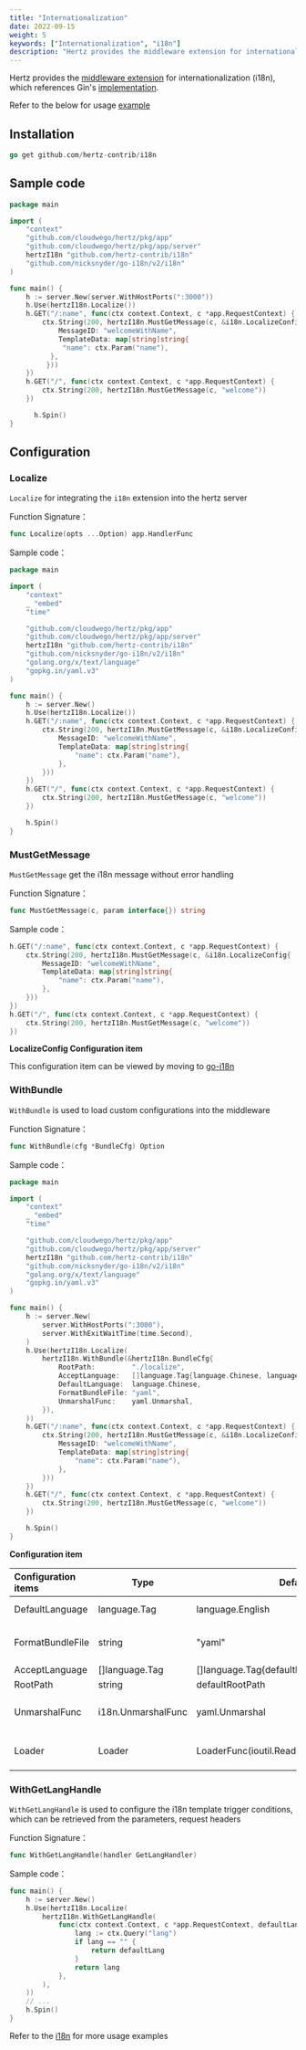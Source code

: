 ```yaml
---
title: "Internationalization"
date: 2022-09-15
weight: 5
keywords: ["Internationalization", "i18n"]
description: "Hertz provides the middleware extension for internationalization (i18n)."
---
```


Hertz provides the [middleware extension](https://github.com/hertz-contrib/i18n) for internationalization (i18n), which references Gin's [implementation](https://github.com/gin-contrib/i18n).

Refer to the below for usage [example](https://github.com/hertz-contrib/i18n/tree/main/example)

## Installation

```go
go get github.com/hertz-contrib/i18n
```

## Sample code

```go
package main

import (
    "context"
    "github.com/cloudwego/hertz/pkg/app"
    "github.com/cloudwego/hertz/pkg/app/server"
    hertzI18n "github.com/hertz-contrib/i18n"
    "github.com/nicksnyder/go-i18n/v2/i18n"
)

func main() {
    h := server.New(server.WithHostPorts(":3000"))
    h.Use(hertzI18n.Localize())
    h.GET("/:name", func(ctx context.Context, c *app.RequestContext) {
        ctx.String(200, hertzI18n.MustGetMessage(c, &i18n.LocalizeConfig{
            MessageID: "welcomeWithName",
            TemplateData: map[string]string{
             "name": ctx.Param("name"),
          },
         }))
    })
	h.GET("/", func(ctx context.Context, c *app.RequestContext) {
        ctx.String(200, hertzI18n.MustGetMessage(c, "welcome"))
	})

      h.Spin()
}
```

## Configuration

### Localize

`Localize` for integrating the `i18n` extension into the hertz server

Function Signature：

```go
func Localize(opts ...Option) app.HandlerFunc
```

Sample code：

```go
package main

import (
    "context"
    _ "embed"
    "time"

    "github.com/cloudwego/hertz/pkg/app"
    "github.com/cloudwego/hertz/pkg/app/server"
    hertzI18n "github.com/hertz-contrib/i18n"
    "github.com/nicksnyder/go-i18n/v2/i18n"
    "golang.org/x/text/language"
    "gopkg.in/yaml.v3"
)

func main() {
    h := server.New()
    h.Use(hertzI18n.Localize())
    h.GET("/:name", func(ctx context.Context, c *app.RequestContext) {
        ctx.String(200, hertzI18n.MustGetMessage(c, &i18n.LocalizeConfig{
            MessageID: "welcomeWithName",
            TemplateData: map[string]string{
                "name": ctx.Param("name"),
            },
        }))
    })
    h.GET("/", func(ctx context.Context, c *app.RequestContext) {
        ctx.String(200, hertzI18n.MustGetMessage(c, "welcome"))
    })

    h.Spin()
}
```

### MustGetMessage

`MustGetMessage` get the i18n message without error handling

Function Signature：

```go
func MustGetMessage(c, param interface{}) string
```

Sample code：

```go
h.GET("/:name", func(ctx context.Context, c *app.RequestContext) {
	ctx.String(200, hertzI18n.MustGetMessage(c, &i18n.LocalizeConfig{
		MessageID: "welcomeWithName",
		TemplateData: map[string]string{
			"name": ctx.Param("name"),
		},
	}))
})
h.GET("/", func(ctx context.Context, c *app.RequestContext) {
	ctx.String(200, hertzI18n.MustGetMessage(c, "welcome"))
})

```

**LocalizeConfig Configuration item**

This configuration item can be viewed by moving to [go-i18n](https://github.com/nicksnyder/go-i18n/blob/main/v2/i18n/localizer.go#L53)

### WithBundle

`WithBundle` is used to load custom configurations into the middleware

Function Signature：

```go
func WithBundle(cfg *BundleCfg) Option
```

Sample code：

```go
package main

import (
    "context"
    _ "embed"
    "time"

    "github.com/cloudwego/hertz/pkg/app"
    "github.com/cloudwego/hertz/pkg/app/server"
    hertzI18n "github.com/hertz-contrib/i18n"
    "github.com/nicksnyder/go-i18n/v2/i18n"
    "golang.org/x/text/language"
    "gopkg.in/yaml.v3"
)

func main() {
    h := server.New(
        server.WithHostPorts(":3000"),
        server.WithExitWaitTime(time.Second),
    )
    h.Use(hertzI18n.Localize(
        hertzI18n.WithBundle(&hertzI18n.BundleCfg{
            RootPath:         "./localize",
            AcceptLanguage:   []language.Tag{language.Chinese, language.English},
            DefaultLanguage:  language.Chinese,
            FormatBundleFile: "yaml",
            UnmarshalFunc:    yaml.Unmarshal,
        }),
    ))
    h.GET("/:name", func(ctx context.Context, c *app.RequestContext) {
        ctx.String(200, hertzI18n.MustGetMessage(c, &i18n.LocalizeConfig{
            MessageID: "welcomeWithName",
            TemplateData: map[string]string{
                "name": ctx.Param("name"),
            },
        }))
    })
    h.GET("/", func(ctx context.Context, c *app.RequestContext) {
        ctx.String(200, hertzI18n.MustGetMessage(c, "welcome"))
    })

    h.Spin()
}
```

**Configuration item**

| Configuration items | Type               | Default value                                    | Description                                                       |
| :------------------ | ------------------ | ------------------------------------------------ | ----------------------------------------------------------------- |
| DefaultLanguage     | language.Tag       | language.English                                 | Default conversion language type                                  |
| FormatBundleFile    | string             | "yaml"                                           | Convert file template types，For example yaml, json               |
| AcceptLanguage      | []language.Tag     | []language.Tag{defaultLanguage,language.Chinese} | Receiving conversion type                                         |
| RootPath            | string             | defaultRootPath                                  | Template file directory                                           |
| UnmarshalFunc       | i18n.UnmarshalFunc | yaml.Unmarshal                                   | Template file decoding functions，For example: yaml.Unmarshal     |
| Loader              | Loader             | LoaderFunc(ioutil.ReadFile)                      | File reading functions, For example : LoaderFunc(ioutil.ReadFile) |

### WithGetLangHandle

`WithGetLangHandle` is used to configure the i18n template trigger conditions, which can be retrieved from the parameters, request headers

Function Signature：

```go
func WithGetLangHandle(handler GetLangHandler)
```

Sample code：

```go
func main() {
    h := server.New()
	h.Use(hertzI18n.Localize(
		hertzI18n.WithGetLangHandle(
			func(ctx context.Context, c *app.RequestContext, defaultLang string) string {
				lang := ctx.Query("lang")
				if lang == "" {
					return defaultLang
				}
				return lang
			},
		),
	))
	// ...
    h.Spin()
}
```

Refer to the [i18n](https://github.com/hertz-contrib/i18n/) for more usage examples
